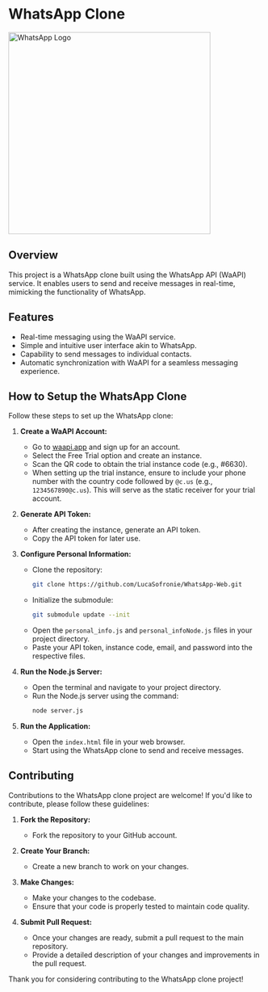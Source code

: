 # WhatsApp Clone

<img src="https://cdn.pixabay.com/photo/2021/05/24/17/07/whatsapp-6279868_1280.png" alt="WhatsApp Logo" width="400" height="400">

## Overview

This project is a WhatsApp clone built using the WhatsApp API (WaAPI) service. It enables users to send and receive messages in real-time, mimicking the functionality of WhatsApp.

## Features

- Real-time messaging using the WaAPI service.
- Simple and intuitive user interface akin to WhatsApp.
- Capability to send messages to individual contacts.
- Automatic synchronization with WaAPI for a seamless messaging experience.

## How to Setup the WhatsApp Clone

Follow these steps to set up the WhatsApp clone:

1. **Create a WaAPI Account:**
   - Go to [waapi.app](https://waapi.app) and sign up for an account.
   - Select the Free Trial option and create an instance.
   - Scan the QR code to obtain the trial instance code (e.g., #6630).
   - When setting up the trial instance, ensure to include your phone number with the country code followed by `@c.us` (e.g., `1234567890@c.us`). This will serve as the static receiver for your trial account.

2. **Generate API Token:**
   - After creating the instance, generate an API token.
   - Copy the API token for later use.

3. **Configure Personal Information:**
   - Clone the repository:
     ```bash
     git clone https://github.com/LucaSofronie/WhatsApp-Web.git
     ```
   - Initialize the submodule:
     ```bash
     git submodule update --init
     ```
   - Open the `personal_info.js` and `personal_infoNode.js` files in your project directory.
   - Paste your API token, instance code, email, and password into the respective files.

4. **Run the Node.js Server:**
   - Open the terminal and navigate to your project directory.
   - Run the Node.js server using the command:
     ```bash
     node server.js
     ```

5. **Run the Application:**
   - Open the `index.html` file in your web browser.
   - Start using the WhatsApp clone to send and receive messages.

## Contributing

Contributions to the WhatsApp clone project are welcome! If you'd like to contribute, please follow these guidelines:

1. **Fork the Repository:**
   - Fork the repository to your GitHub account.

2. **Create Your Branch:**
   - Create a new branch to work on your changes.

3. **Make Changes:**
   - Make your changes to the codebase.
   - Ensure that your code is properly tested to maintain code quality.

4. **Submit Pull Request:**
   - Once your changes are ready, submit a pull request to the main repository.
   - Provide a detailed description of your changes and improvements in the pull request.

Thank you for considering contributing to the WhatsApp clone project!
